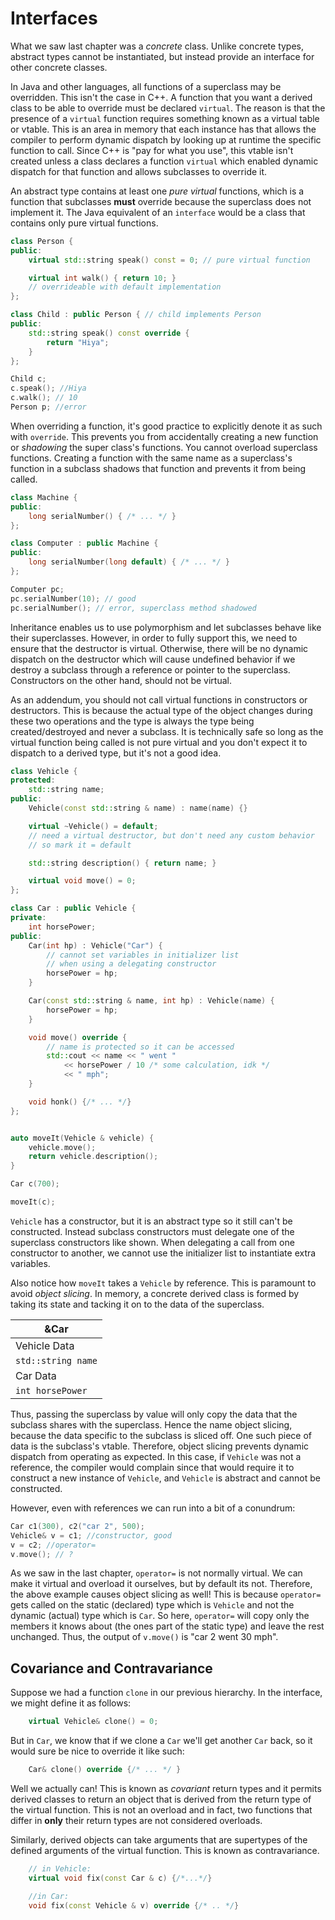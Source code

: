 # Interfaces

What we saw last chapter was a *concrete* class. Unlike concrete types, abstract types cannot be instantiated, but instead provide an interface for other concrete classes.

In Java and other languages, all functions of a superclass may be overridden. This isn't the case in C++. A function that you want a derived class to be able to override must be declared `virtual`. The reason is that the presence of a `virtual` function requires something known as a virtual table or vtable. This is an area in memory that each instance has that allows the compiler to perform dynamic dispatch by looking up at runtime the specific function to call. Since C++ is "pay for what you use", this vtable isn't created unless a class declares a function `virtual` which enabled dynamic dispatch for that function and allows subclasses to override it.

An abstract type contains at least one *pure virtual* functions, which is a function that subclasses **must** override because the superclass does not implement it. The Java equivalent of an `interface` would be a class that contains only pure virtual functions.

```C++
class Person {
public:
    virtual std::string speak() const = 0; // pure virtual function

    virtual int walk() { return 10; }
    // overrideable with default implementation
};

class Child : public Person { // child implements Person
public:
    std::string speak() const override {
        return "Hiya";
    }
};

Child c;
c.speak(); //Hiya
c.walk(); // 10
Person p; //error
```

When overriding a function, it's good practice to explicitly denote it as such with `override`. This prevents you from accidentally creating a new function or *shadowing* the super class's functions. You cannot overload superclass functions. Creating a function with the same name as a superclass's function in a subclass shadows that function and prevents it from being called.

```C++
class Machine {
public:
    long serialNumber() { /* ... */ }
};

class Computer : public Machine {
public:
    long serialNumber(long default) { /* ... */ }
};

Computer pc;
pc.serialNumber(10); // good
pc.serialNumber(); // error, superclass method shadowed
```

Inheritance enables us to use polymorphism and let subclasses behave like their superclasses. However, in order to fully support this, we need to ensure that the destructor is virtual. Otherwise, there will be no dynamic dispatch on the destructor which will cause undefined behavior if we destroy a subclass through a reference or pointer to the superclass. Constructors on the other hand, should not be virtual.

As an addendum, you should not call virtual functions in constructors or destructors. This is because the actual type of the object changes during these two operations and the type is always the type being created/destroyed and never a subclass. It is technically safe so long as the virtual function being called is not pure virtual and you don't expect it to dispatch to a derived type, but it's not a good idea.

```C++
class Vehicle {
protected:
    std::string name;
public:
    Vehicle(const std::string & name) : name(name) {}

    virtual ~Vehicle() = default;
    // need a virtual destructor, but don't need any custom behavior
    // so mark it = default

    std::string description() { return name; }

    virtual void move() = 0;
};

class Car : public Vehicle {
private:
    int horsePower;
public:
    Car(int hp) : Vehicle("Car") {
        // cannot set variables in initializer list
        // when using a delegating constructor
        horsePower = hp;
    }

    Car(const std::string & name, int hp) : Vehicle(name) {
        horsePower = hp;
    }

    void move() override {
        // name is protected so it can be accessed
        std::cout << name << " went " 
            << horsePower / 10 /* some calculation, idk */ 
            << " mph";
    }

    void honk() {/* ... */}
};


auto moveIt(Vehicle & vehicle) {
    vehicle.move();
    return vehicle.description();
}

Car c(700);

moveIt(c);

```

`Vehicle` has a constructor, but it is an abstract type so it still can't be constructed. Instead subclass constructors must delegate one of the superclass constructors like shown. When delegating a call from one constructor to another, we cannot use the initializer list to instantiate extra variables.

Also notice how `moveIt` takes a `Vehicle` by reference. This is paramount to avoid *object slicing*. In memory, a concrete derived class is formed by taking its state and tacking it on to the data of the superclass. 

|&Car|
|---|
|Vehicle Data|
|`std::string name`|
|Car Data|
|`int horsePower`|

Thus, passing the superclass by value will only copy the data that the subclass shares with the superclass. Hence the name object slicing, because the data specific to the subclass is sliced off. One such piece of data is the subclass's vtable. Therefore, object slicing prevents dynamic dispatch from operating as expected. In this case, if `Vehicle` was not a reference, the compiler would complain since that would require it to construct a new instance of `Vehicle`, and `Vehicle` is abstract and cannot be constructed.

However, even with references we can run into a bit of a conundrum:

```C++
Car c1(300), c2("car 2", 500);
Vehicle& v = c1; //constructor, good
v = c2; //operator=
v.move(); // ?
```

As we saw in the last chapter, `operator=` is not normally virtual. We can make it virtual and overload it ourselves, but by default its not. Therefore, the above example causes object slicing as well! This is because `operator=` gets called on the static (declared) type which is `Vehicle` and not the dynamic (actual) type which is `Car`. So here, `operator=` will copy only the members it knows about (the ones part of the static type) and leave the rest unchanged. Thus, the output of `v.move()` is "car 2 went 30 mph".

## Covariance and Contravariance

Suppose we had a function `clone` in our previous hierarchy. In the interface, we might define it as follows:

```C++
    virtual Vehicle& clone() = 0;
```

But in `Car`, we know that if we clone a `Car` we'll get another `Car` back, so it would sure be nice to override it like such:

```C++
    Car& clone() override {/* ... */ }
```
Well we actually can! This is known as *covariant* return types and it permits derived classes to return an object that is derived from the return type of the virtual function. This is not an overload and in fact, two functions that differ in **only** their return types are not considered overloads.

Similarly, derived objects can take arguments that are supertypes of the defined arguments of the virtual function. This is known as contravariance. 

```C++
    // in Vehicle:
    virtual void fix(const Car & c) {/*...*/}

    //in Car:
    void fix(const Vehicle & v) override {/* .. */}
```



